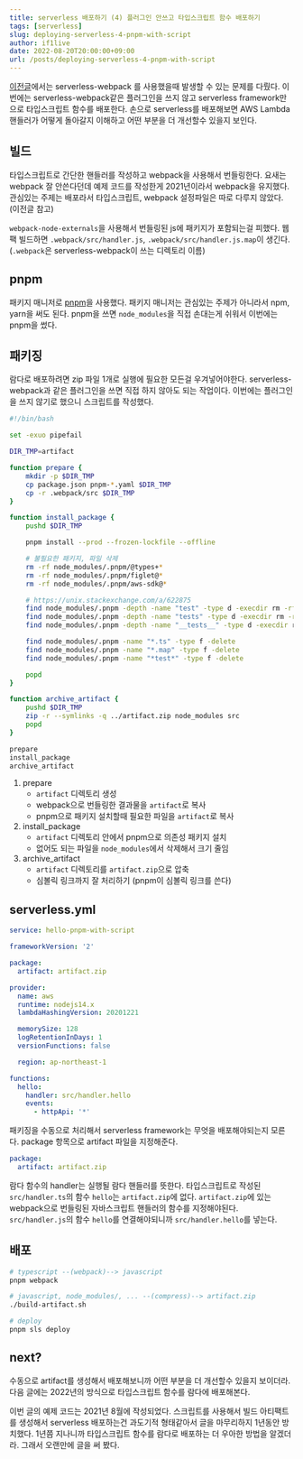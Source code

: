```yaml
---
title: serverless 배포하기 (4) 플러그인 안쓰고 타입스크립트 함수 배포하기
tags: [serverless]
slug: deploying-serverless-4-pnpm-with-script
author: if1live
date: 2022-08-20T20:00:00+09:00
url: /posts/deploying-serverless-4-pnpm-with-script
---
```


[이전글](/posts/deploying-serverless-3-flaw-of-serverless-webpack)에서는 serverless-webpack 를 사용했을때 발생할 수 있는 문제를 다뤘다.
이번에는 serverless-webpack같은 플러그인을 쓰지 않고 serverless framework만으로 타입스크립트 함수를 배포한다.
손으로 serverless를 배포해보면 AWS Lambda 핸들러가 어떻게 돌아갈지 이해하고 어떤 부분을 더 개선할수 있을지 보인다.

## 빌드

타입스크립트로 간단한 핸들러를 작성하고 webpack을 사용해서 번들링한다.
요새는 webpack 잘 안쓴다던데 예제 코드를 작성한게 2021년이라서 webpack을 유지했다.
관심있는 주제는 배포라서 타입스크립트, webpack 설정파일은 따로 다루지 않았다. (이전글 참고)

`webpack-node-externals`을 사용해서 번들링된 js에 패키지가 포함되는걸 피했다.
웹팩 빌드하면 `.webpack/src/handler.js`, `.webpack/src/handler.js.map`이 생긴다.
(`.webpack`은 serverless-webpack이 쓰는 디렉토리 이름)


## pnpm

패키지 매니저로 [pnpm](https://pnpm.io/)을 사용했다.
패키지 매니저는 관심있는 주제가 아니라서 npm, yarn을 써도 된다.
pnpm을 쓰면 `node_modules`을 직접 손대는게 쉬워서 이번에는 pnpm을 썼다.

## 패키징

람다로 배포하려면 zip 파일 1개로 실행에 필요한 모든걸 우겨넣어야한다.
serverless-webpack과 같은 플러그인을 쓰면 직접 하지 않아도 되는 작업이다.
이번에는 플러그인을 쓰지 않기로 했으니 스크립트를 작성했다.

```bash
#!/bin/bash

set -exuo pipefail

DIR_TMP=artifact

function prepare {
	mkdir -p $DIR_TMP
	cp package.json pnpm-*.yaml $DIR_TMP
	cp -r .webpack/src $DIR_TMP
}

function install_package {
	pushd $DIR_TMP

	pnpm install --prod --frozen-lockfile --offline

	# 불필요한 패키지, 파일 삭제
	rm -rf node_modules/.pnpm/@types+*
	rm -rf node_modules/.pnpm/figlet@*
	rm -rf node_modules/.pnpm/aws-sdk@*

	# https://unix.stackexchange.com/a/622875
	find node_modules/.pnpm -depth -name "test" -type d -execdir rm -rf {} +
	find node_modules/.pnpm -depth -name "tests" -type d -execdir rm -rf {} +
	find node_modules/.pnpm -depth -name "__tests__" -type d -execdir rm -rf {} +

	find node_modules/.pnpm -name "*.ts" -type f -delete
	find node_modules/.pnpm -name "*.map" -type f -delete
	find node_modules/.pnpm -name "*test*" -type f -delete

	popd
}

function archive_artifact {
	pushd $DIR_TMP
	zip -r --symlinks -q ../artifact.zip node_modules src
	popd
}

prepare
install_package
archive_artifact
```

1. prepare
	* `artifact` 디렉토리 생성
	* webpack으로 번들링한 결과물을 `artifact`로 복사
	* pnpm으로 패키지 설치할때 필요한 파일을 `artifact`로 복사
2. install_package
	* `artifact` 디렉토리 안에서 pnpm으로 의존성 패키지 설치
	* 없어도 되는 파일을 `node_modules`에서 삭제해서 크기 줄임
3. archive_artifact
	* `artifact` 디렉토리를 `artifact.zip`으로 압축
	* 심볼릭 링크까지 잘 처리하기 (pnpm이 심볼릭 링크를 쓴다)

## serverless.yml

```yaml
service: hello-pnpm-with-script

frameworkVersion: '2'

package:
  artifact: artifact.zip

provider:
  name: aws
  runtime: nodejs14.x
  lambdaHashingVersion: 20201221

  memorySize: 128
  logRetentionInDays: 1
  versionFunctions: false

  region: ap-northeast-1

functions:
  hello:
    handler: src/handler.hello
    events:
      - httpApi: '*'
```

패키징을 수동으로 처리해서 serverless framework는 무엇을 배포해야되는지 모른다.
package 항목으로 artifact 파일을 지정해준다.

```yml
package:
  artifact: artifact.zip
```

람다 함수의 handler는 실행될 람다 핸들러를 뜻한다.
타입스크립트로 작성된 `src/handler.ts`의 함수 `hello`는 `artifact.zip`에 없다.
`artifact.zip`에 있는 webpack으로 번들링된 자바스크립트 핸들러의 함수를 지정해야된다.
`src/handler.js`의 함수 `hello`를 연결해야되니까 `src/handler.hello`를 넣는다.


## 배포

```bash
# typescript --(webpack)--> javascript
pnpm webpack

# javascript, node_modules/, ... --(compress)--> artifact.zip
./build-artifact.sh

# deploy
pnpm sls deploy
```

## next?

수동으로 artifact를 생성해서 배포해보니까 어떤 부분을 더 개선할수 있을지 보이더라.
다음 글에는 2022년의 방식으로 타입스크립트 함수를 람다에 배포해본다.

이번 글의 예제 코드는 2021년 8월에 작성되었다.
스크립트를 사용해서 빌드 아티팩트를 생성해서 serverless 배포하는건 과도기적 형태같아서 글을 마무리하지 1년동안 방치했다.
1년쯤 지나니까 타입스크립트 함수를 람다로 배포하는 더 우아한 방법을 알겠더라. 그래서 오랜만에 글을 써 봤다.
